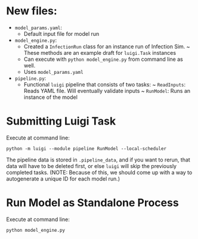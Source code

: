 # New files:

- `model_params.yaml`:
    +  Default input file for model run
- `model_engine.py`:
    + Created a `InfectionRun` class for an instance run of Infection Sim.
        ~ These methods are an example draft for `luigi.Task` instances
    + Can execute with `python model_engine.py` from command line as well.
    + Uses `model_params.yaml`
- `pipeline.py`:
    + Functional `luigi` pipeline that consists of two tasks:
        ~ `ReadInputs`: Reads YAML file. Will eventually validate inputs
        ~ `RunModel`: Runs an instance of the model

# Submitting Luigi Task

Execute at command line:

    python -m luigi --module pipeline RunModel --local-scheduler

The pipeline data is stored in `.pipeline_data`, and if you want to rerun, that data will have to be deleted first, or else `luigi` will skip the previously completed tasks. (NOTE: Because of this, we should come up with a way to autogenerate a unique ID for each model run.)

# Run Model as Standalone Process

Execute at command line:

    python model_engine.py
